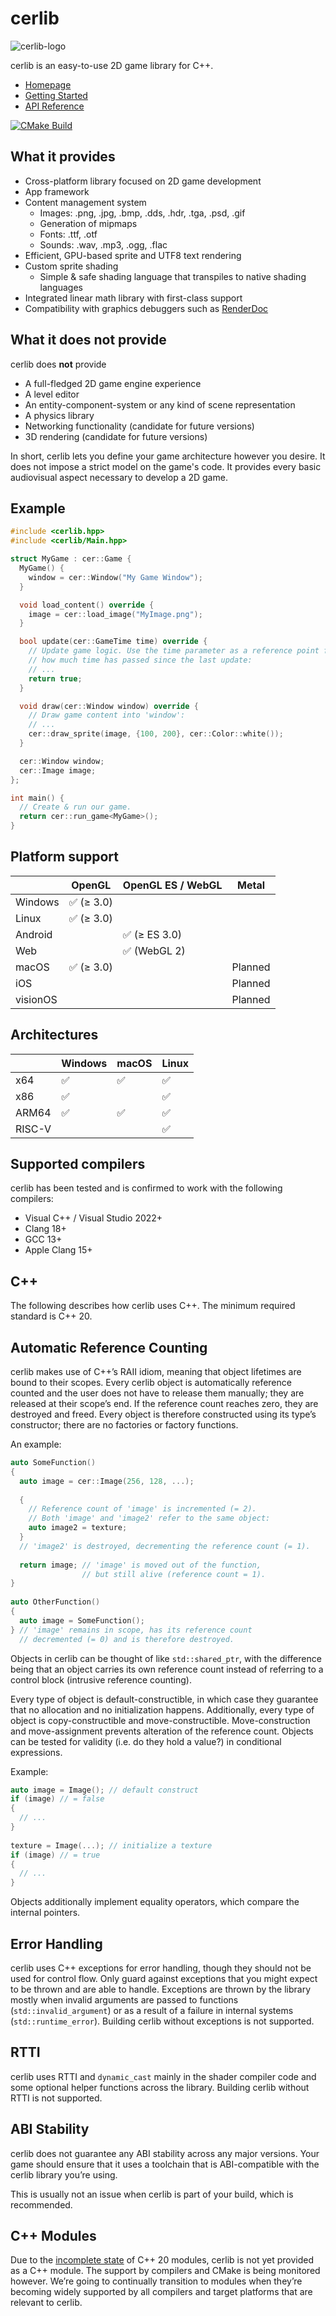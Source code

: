 # cerlib

![cerlib-logo](docs/assets/cerlib-logo-extrawide.svg)

cerlib is an easy-to-use 2D game library for C++.

- [Homepage](https://cerlib.org)
- [Getting Started](https://cerlib.org/getting-started)
- [API Reference](https://cerlib.org/docs/latest)

[![CMake Build](https://github.com/c-dervis/cerlib/actions/workflows/cmake-multi-platform.yml/badge.svg)](https://github.com/c-dervis/cerlib/actions/workflows/cmake-multi-platform.yml)

## What it provides

- Cross-platform library focused on 2D game development
- App framework
- Content management system
    - Images: .png, .jpg, .bmp, .dds, .hdr, .tga, .psd, .gif
    - Generation of mipmaps
    - Fonts: .ttf, .otf
    - Sounds: .wav, .mp3, .ogg, .flac
- Efficient, GPU-based sprite and UTF8 text rendering
- Custom sprite shading
    - Simple & safe shading language that transpiles to native shading languages
- Integrated linear math library with first-class support
- Compatibility with graphics debuggers such as [RenderDoc](https://renderdoc.org)

## What it does not provide

cerlib does **not** provide

- A full-fledged 2D game engine experience
- A level editor
- An entity-component-system or any kind of scene representation
- A physics library
- Networking functionality (candidate for future versions)
- 3D rendering (candidate for future versions)

In short, cerlib lets you define your game architecture however you desire.
It does not impose a strict model on the game's code.
It provides every basic audiovisual aspect necessary to develop a 2D game.

## Example

```cpp
#include <cerlib.hpp>
#include <cerlib/Main.hpp>

struct MyGame : cer::Game {
  MyGame() {
    window = cer::Window("My Game Window");
  }

  void load_content() override {
    image = cer::load_image("MyImage.png");
  }

  bool update(cer::GameTime time) override {
    // Update game logic. Use the time parameter as a reference point for
    // how much time has passed since the last update:
    // ...
    return true;
  }

  void draw(cer::Window window) override {
    // Draw game content into 'window':
    // ...
    cer::draw_sprite(image, {100, 200}, cer::Color::white());
  }

  cer::Window window;
  cer::Image image;
};

int main() {
  // Create & run our game.
  return cer::run_game<MyGame>();
}
```

## Platform support

|          | OpenGL    | OpenGL ES / WebGL | Metal   |
|----------|-----------|-------------------|---------|
| Windows  | ✅ (≥ 3.0) |                   |         |
| Linux    | ✅ (≥ 3.0) |                   |         |
| Android  |           | ✅ (≥ ES 3.0)      |         |
| Web      |           | ✅ (WebGL 2)       |         |
| macOS    | ✅ (≥ 3.0) |                   | Planned |
| iOS      |           |                   | Planned |
| visionOS |           |                   | Planned |

## Architectures

|        | Windows | macOS | Linux |
|--------|---------|-------|-------|
| x64    | ✅       | ✅     | ✅     |
| x86    | ✅       |       | ✅     |
| ARM64  | ✅       | ✅     | ✅     | 
| RISC-V |         |       | ✅     |

## Supported compilers

cerlib has been tested and is confirmed to work with the following compilers:

- Visual C++ / Visual Studio 2022+
- Clang 18+
- GCC 13+
- Apple Clang 15+

## C++

The following describes how cerlib uses C++. The minimum required standard is C++ 20.

## Automatic Reference Counting

cerlib makes use of C++’s RAII idiom, meaning that object lifetimes are bound to their scopes.
Every cerlib object is automatically reference counted and the user does not have to release
them manually; they are released at their scope’s end. If the reference count reaches zero,
they are destroyed and freed. Every object is therefore constructed using its type’s constructor;
there are no factories or factory functions.

An example:

```cpp
auto SomeFunction()
{
  auto image = cer::Image(256, 128, ...);
 
  {
    // Reference count of 'image' is incremented (= 2).
    // Both 'image' and 'image2' refer to the same object:
    auto image2 = texture;
  }
  // 'image2' is destroyed, decrementing the reference count (= 1).
  
  return image; // 'image' is moved out of the function,
                // but still alive (reference count = 1).
}
 
auto OtherFunction()
{
  auto image = SomeFunction();
} // 'image' remains in scope, has its reference count
  // decremented (= 0) and is therefore destroyed.
```

Objects in cerlib can be thought of like `std::shared_ptr`, with the difference being that an object
carries its own reference count instead of referring to a control block (intrusive reference counting).

Every type of object is default-constructible, in which case they guarantee that no allocation and no
initialization happens. Additionally, every type of object is copy-constructible and move-constructible.
Move-construction and move-assignment prevents alteration of the reference count.
Objects can be tested for validity (i.e. do they hold a value?) in conditional expressions.

Example:

```cpp
auto image = Image(); // default construct
if (image) // = false
{
  // ...
}
 
texture = Image(...); // initialize a texture
if (image) // = true
{
  // ...
}
```

Objects additionally implement equality operators, which compare the internal pointers.

## Error Handling

cerlib uses C++ exceptions for error handling, though they should not be used for control flow.
Only guard against exceptions that you might expect to be thrown and are able to handle.
Exceptions are thrown by the library mostly when invalid arguments are passed to functions (`std::invalid_argument`)
or as a result of a failure in internal systems (`std::runtime_error`).
Building cerlib without exceptions is not supported.

## RTTI

cerlib uses RTTI and `dynamic_cast` mainly in the shader compiler code and some optional helper functions across the
library.
Building cerlib without RTTI is not supported.

## ABI Stability

cerlib does not guarantee any ABI stability across any major versions.
Your game should ensure that it uses a toolchain that is ABI-compatible with the
cerlib library you’re using.

This is usually not an issue when cerlib is part of your build, which is recommended.

## C++ Modules

Due to the [incomplete state](https://en.cppreference.com/w/cpp/compiler_support/20) of C++ 20 modules, cerlib is not
yet provided as a C++ module.
The support by compilers and CMake is being monitored however. We’re going to continually transition to
modules when they’re becoming widely supported by all compilers and target platforms that are relevant to cerlib.
